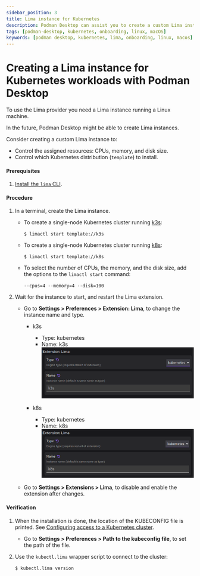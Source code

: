 ```yaml
---
sidebar_position: 3
title: Lima instance for Kubernetes
description: Podman Desktop can assist you to create a custom Lima instance on Linux and macOS.
tags: [podman-desktop, kubernetes, onboarding, linux, macOS]
keywords: [podman desktop, kubernetes, lima, onboarding, linux, macos]
---
```


# Creating a Lima instance for Kubernetes workloads with Podman Desktop

To use the Lima provider you need a Lima instance running a Linux machine.

In the future, Podman Desktop might be able to create Lima instances.

Consider creating a custom Lima instance to:

- Control the assigned resources: CPUs, memory, and disk size.
- Control which Kubernetes distribution (`template`) to install.

#### Prerequisites

1. [Install the `lima` CLI](/docs/lima/installing).

#### Procedure

1. In a terminal, create the Lima instance.

   - To create a single-node Kubernetes cluster running [k3s](https://k3s.io/):

     ```shell-session
     $ limactl start template://k3s
     ```

   - To create a single-node Kubernetes cluster running [k8s](https://k8s.io/):

     ```shell-session
     $ limactl start template://k8s
     ```

   - To select the number of CPUs, the memory, and the disk size, add the options to the `limactl start` command:

     ```shell-session
     --cpus=4 --memory=4 --disk=100
     ```

2. Wait for the instance to start, and restart the Lima extension.

   - Go to **<Icon icon="fa-solid fa-cog" size="lg" /> Settings > Preferences > Extension: Lima**, to change the instance name and type.

     - k3s

       - Type: kubernetes
       - Name: k3s
         ![Lima preferences k3s](img/lima-preferences-k3s.png)

     - k8s

       - Type: kubernetes
       - Name: k8s
         ![Lima preferences k8s](img/lima-preferences-k8s.png)

   - Go to **<Icon icon="fa-solid fa-cog" size="lg" /> Settings > Extensions > Lima**, to disable and enable the extension after changes.

#### Verification

1. When the installation is done, the location of the KUBECONFIG file is printed. See [Configuring access to a Kubernetes cluster](/docs/kubernetes/existing-kubernetes).

   - Go to **<Icon icon="fa-solid fa-cog" size="lg" /> Settings > Preferences > Path to the kubeconfig file**, to set the path of the file.

1. Use the `kubectl.lima` wrapper script to connect to the cluster:

   ```shell-session
   $ kubectl.lima version
   ```
